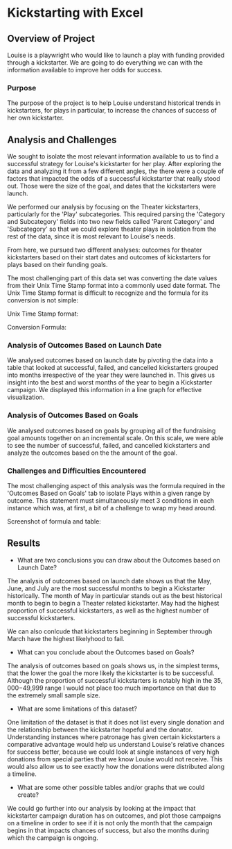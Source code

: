 # Kickstarting with Excel

## **Overview of Project**

Louise is a playwright who would like to launch a play with funding provided through a kickstarter. We are going to do everything we can with the information available to improve her odds for success.

### **Purpose**

The purpose of the project is to help Louise understand historical trends in kickstarters, for plays in particular, to increase the chances of success of her own kickstarter.

## **Analysis and Challenges**

We sought to isolate the most relevant information available to us to find a successful strategy for Louise's kickstarter for her play. After exploring the data and analyzing it from a few different angles, the there were a couple of factors that impacted the odds of a successful kickstarter that really stood out. Those were the size of the goal, and dates that the kickstarters were launch.

We performed our analysis by focusing on the Theater kickstarters, particularly for the 'Play' subcategories. This required parsing the 'Category and Subcategory' fields into two new fields  called 'Parent Category' and 'Subcategory' so that we could explore theater plays in isolation from the rest of the data, since it is most relevant to Louise's needs.

From here, we pursued two different analyses: outcomes for theater kickstarters based on their start dates and outcomes of kickstarters for plays based on their funding goals.

The most challenging part of this data set was converting the date values from their Unix Time Stamp format into a commonly used date format. The Unix Time Stamp format is difficult to recognize and the formula for its conversion is not simple:

Unix Time Stamp format:

Conversion Formula:



### **Analysis of Outcomes Based on Launch Date**

We analysed outcomes based on launch date by pivoting the data into a table that looked at successful, failed, and cancelled kickstarters grouped
into months irrespective of the year they were launched in. This gives us insight into the best and worst months of the year to begin a Kickstarter
campaign. We displayed this information in a line graph for effective visualization.



### **Analysis of Outcomes Based on Goals**

We analysed outcomes based on goals by grouping all of the fundraising goal amounts together on an incremental scale. On this scale, we were
able to see the number of successful, failed, and cancelled kickstarters and analyze the outcomes based on the the amount of the goal. 

### **Challenges and Difficulties Encountered**

The most challenging aspect of this analysis was the formula required in the 'Outcomes Based on Goals' tab to isolate Plays within a given range
by outcome. This statement must simultaneously meet 3 conditions in each instance which was, at first, a bit of a challenge to wrap my head around.

Screenshot of formula and table:

## **Results**

- What are two conclusions you can draw about the Outcomes based on Launch Date?

The analysis of outcomes based on launch date shows us that the May, June, and July are the most successful months to begin a Kickstarter historically.
The month of May in particular stands out as the best historical month to begin to begin a Theater related kickstarter. May had the highest proportion of successful kickstarters, as well as the highest number of successful kickstarters. 

We can also conlcude that kickstarters beginning in September through March have the highest likelyhood to fail.

- What can you conclude about the Outcomes based on Goals?

The analysis of outcomes based on goals shows us, in the simplest terms, that the lower the goal the more likely the kickstarter is to be successful.
Although the proportion of successful kickstarters is notably high in the $35,000-$49,999 range I would not place too much importance on that due to the 
extremely small sample size.

- What are some limitations of this dataset?

One limitation of the dataset is that it does not list every single donation and the relationship between the kickstarter hopeful and the donator.
Understanding instances where patronage has given certain kickstarters a comparative advantage would help us understand Louise's relative chances for success better,
because we could look at single instances of very high donations from special parties that we know Louise would not receive. This would also allow us to see exactly how the donations were distributed along a timeline.

- What are some other possible tables and/or graphs that we could create?

We could go further into our analysis by looking at the impact that kickstarter campaign duration has on outcomes, and plot those campaigns on a timeline in order to see
if it is not only the month that the campaign begins in that impacts chances of success, but also the months during which the campaign is ongoing.
